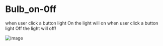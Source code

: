 # Bulb_on-0ff
when user click a button light On the light will on
when user click a button light Off the light will off!

![image](https://user-images.githubusercontent.com/98238038/217404343-91387efb-5c5b-42e3-9ec4-7add7fa15bda.png)

